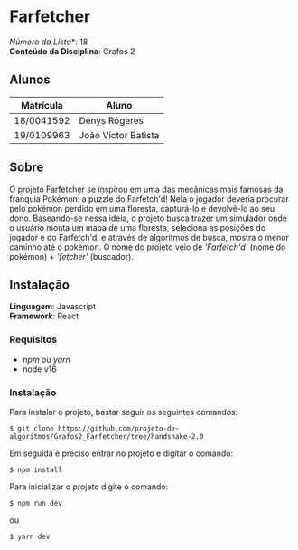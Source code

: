 # Farfetcher

*Número da Lista**: 18<br>
**Conteúdo da Disciplina**: Grafos 2<br>

## Alunos
|Matrícula | Aluno |
| -- | -- |
| 18/0041592  |  Denys Rógeres |
| 19/0109963  |  João Victor Batista |

## Sobre 
O projeto Farfetcher se inspirou em uma das mecânicas mais famosas da franquia Pokémon: a puzzle do Farfetch'd! Nela o jogador deveria procurar pelo pokémon perdido em uma floresta, capturá-lo e devolvê-lo ao seu dono. Baseando-se nessa ideia, o projeto busca trazer um simulador onde o usuário monta um mapa de uma floresta, seleciona as posições do jogador e do Farfetch'd, e através de algoritmos de busca, mostra o menor caminho até o pokémon. O nome do projeto veio de *'Farfetch'd'* (nome do pokémon) + *'fetcher'* (buscador).

## Instalação 
**Linguagem**: Javascript<br>
**Framework**: React<br>

<!-- Descreva os pré-requisitos para rodar o seu projeto e os comandos necessários. -->
### Requisitos 
- *npm* ou *yarn*
- node v16


### Instalação
Para instalar o projeto, bastar seguir os seguintes comandos:
```
$ git clone https://github.com/projeto-de-algoritmos/Grafos2_Farfetcher/tree/handshake-2.0
```
Em seguida é preciso entrar no projeto e digitar o comando:
```
$ npm install
```

Para inicializar o projeto digite o comando:
```
$ npm run dev
```

ou 

```
$ yarn dev
```
